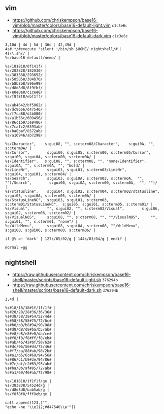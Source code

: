 ## vim

- <https://github.com/chriskempson/base16-vim/blob/master/colors/base16-default-light.vim> `c1c3e6c`
- <https://github.com/chriskempson/base16-vim/blob/master/colors/base16-default-dark.vim> `c1c3e6c`

```
3,10d | 4d | 5d | 36d | 42,49d |
4s#.*/#execute "silent !/bin/sh $HOME/.nightshell/# |
4s/\.sh// |
%s/base16-default/nemo/ |

%s/181818/0f141f/ |
%s/282828/182030/ |
%s/383838/293652/ |
%s/585858/384b70/ |
%s/b8b8b8/596e99/ |
%s/d8d8d8/8f9fbf/ |
%s/e8e8e8/c1cee8/ |
%s/f8f8f8/ebf1ff/ |

%s/ab4642/bf5062/ |
%s/dc9656/d47546/ |
%s/f7ca88/d4b000/ |
%s/a1b56c/609456/ |
%s/86c1b9/3e9486/ |
%s/7cafc2/6393ab/ |
%s/ba8baf/8572ab/ |
%s/a16946/ab7298/ |

%s/Character",    s:gui08, "", s:cterm08/Character",    s:gui0A, "", s:cterm0A/ |
%s/Cursor",        s:gui00, s:gui05, s:cterm00, s:cterm05/Cursor",        s:gui00, s:gui0A, s:cterm00, s:cterm0A/ |
%s/Identifier",   s:gui08, "", s:cterm08, "", "none/Identifier",   s:gui0A, "", s:cterm0A, "", "bold/ |
%s/LineNr",        s:gui03, s:gui01, s:cterm03/LineNr",        s:gui04, s:gui01, s:cterm04/ |
%s/Search",        s:gui03, s:gui0A, s:cterm03, s:cterm0A,  "", "")/Search",        s:gui00, s:gui0A, s:cterm00, s:cterm0A,  "", "")/ |
%s/statusline",    s:gui04, s:gui02, s:cterm04, s:cterm02/statusline",    s:gui05, s:gui0A, s:cterm05, s:cterm0A/ |
%s/StatusLineNC",  s:gui03, s:gui01, s:cterm03, s:cterm01/StatusLineNC",  s:gui05, s:gui01, s:cterm05, s:cterm01/ |
%s/Visual",        "", s:gui02, "", s:cterm02/Visual",        s:gui06, s:gui02, s:cterm06, s:cterm02/ |
%s/VisualNOS",     s:gui08, "", s:cterm08, "", ""/VisualNOS",     "", s:gui01, "", s:cterm01, "none"/ |
%s/WildMenu",      s:gui08, s:gui0A, s:cterm08, ""/WildMenu",      s:gui00, s:gui06, s:cterm00, s:cterm06/ |

if @% =~ 'dark' | 127s/05/02/g | 144s/03/04/g | endif |

normal =gg
```

## nightshell

- <https://raw.githubusercontent.com/chriskempson/base16-shell/master/scripts/base16-default-light.sh> `376294b`
- <https://raw.githubusercontent.com/chriskempson/base16-shell/master/scripts/base16-default-dark.sh> `376294b`

```
2,4d |

%s#18/18/18#1f/1f/1f# |
%s#28/28/28#36/36/36# |
%s#38/38/38#54/52/4d# |
%s#58/58/58#75/72/6c# |
%s#b8/b8/b8#94/90/88# |
%s#d8/d8/d8#ba/b5/ab# |
%s#e8/e8/e8#e0/da/ce# |
%s#f8/f8/f8#ff/f8/eb# |
%s#ab/46/42#bf/50/62# |
%s#dc/96/56#d4/75/46# |
%s#f7/ca/88#ab/98/2b# |
%s#a1/b5/6c#60/94/56# |
%s#86/c1/b9#3e/94/86# |
%s#7c/af/c2#63/93/ab# |
%s#ba/8b/af#85/72/ab# |
%s#a1/69/46#ab/72/98# |

%s/181818/1f1f1f/ge |
%s/383838/54524d/g |
%s/d8d8d8/bab5ab/g |
%s/f8f8f8/fff8eb/ge |

call append(123,["",
"echo -ne '\\e]12;#d47546\\a'"])
```
